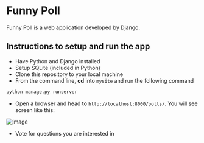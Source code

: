 # Funny Poll

Funny Poll is a web application developed by Django.

## Instructions to setup and run the app

- Have Python and Django installed
- Setup SQLite (included in Python)
- Clone this repository to your local machine
- From the command line, **cd** into `mysite` and run the following command

```bash
python manage.py runserver
```
- Open a browser and head to `http://localhost:8000/polls/`. You will see screen like this:

![image](https://github.com/Bonsoirrr/Poll-Application_Django/blob/master/homepage.png)

- Vote for questions you are interested in

